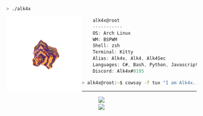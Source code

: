 ```zsh
> ./alk4x
```

<img align="left" src="https://raw.githubusercontent.com/nishst/nishst/main/assets/cube.png?token=AQJEVOJEKGFTZ2NZ5G7KQOLBKEPKG" alt="alk4.png" width="200"/>

```csharp
    alk4x@root
    -----------
    OS: Arch Linux
    WM: BSPWM
    Shell: zsh
    Terminal: Kitty
    Alias: Alk4x, Alk4, Alk4Sec
    Languages: C#, Bash, Python, Javascript
    Discord: Alk4x#0195
```
```zsh
> alk4x@root:~$ cowsay -f tux "I am Alk4x..."
```
---
<div align='center'>
    <a href='https://github.com/ecriminal/ecriminal'/>
    <img src='https://img.shields.io/badge/Inspirado%20en%3A-ECriminal-critical'/>
 </div>
<div align="center">
    <a href="https://github.com/nishst/nishst"/>
    <img src="https://img.shields.io/badge/Tambien%3A-Nish-blue"/>
</div>
